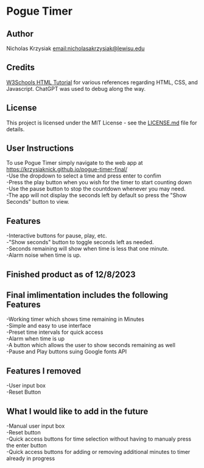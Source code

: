 # Pogue Timer

## Author
Nicholas Krzysiak [email:nicholasakrzysiak@lewisu.edu](mailto:nicholasakrzysiak@lewisu.edu)

## Credits
[W3Schools HTML Tutorial](https://www.w3schools.com) for various references regarding HTML, CSS, and Javascript.
ChatGPT was used to debug along the way.
## License
This project is licensed under the MIT License - see the [LICENSE.md](LICENSE) file for details.

## User Instructions
To use Pogue Timer simply navigate to the web app at https://krzysiaknick.github.io/pogue-timer-final/ \
-Use the dropdown to select a time and press enter to confim\
-Press the play button when you wish for the timer to start counting down\
-Use the pause button to stop the countdown whenever you may need. \
-The app will not display the seconds left by default so press the "Show Seconds" button to view.

## Features
-Interactive buttons for pause, play, etc.\
-"Show seconds" button to toggle seconds left as needed.\
-Seconds remaining will show when time is less that one minute.\
-Alarm noise when time is up.


## Finished product as of 12/8/2023
## Final imlimentation includes the following Features

-Working timer which shows time remaining in Minutes\
-Simple and easy to use interface\
-Preset time intervals for quick access\
-Alarm when time is up\
-A button which allows the user to show seconds remaining as well\
-Pause and Play buttons suing Google fonts API

## Features I removed
-User input box\
-Reset Button

## What I would like to add in the future
-Manual user input box\
-Reset button\
-Quick access buttons for time selection without having to manualy press the enter button\
-Quick access buttons for adding or removing additional minutes to timer already in progress